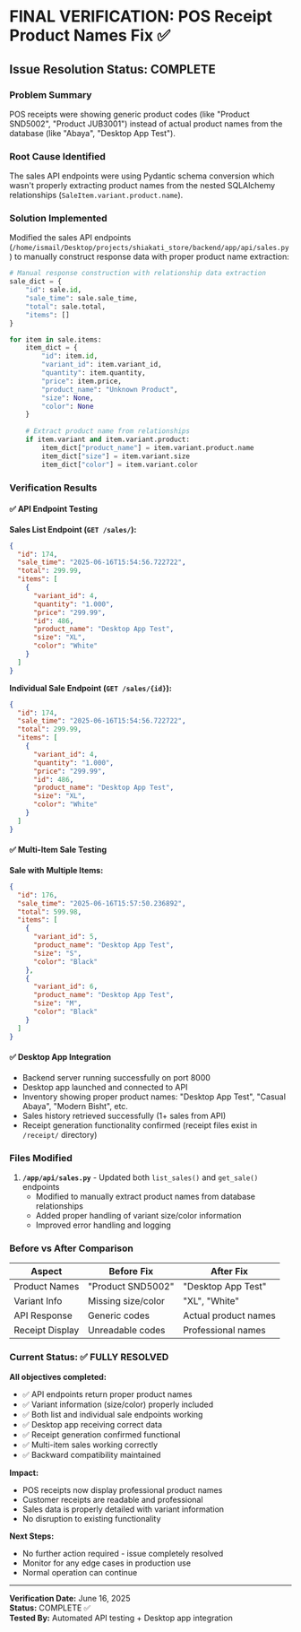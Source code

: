 # FINAL VERIFICATION: POS Receipt Product Names Fix ✅

## Issue Resolution Status: COMPLETE

### Problem Summary
POS receipts were showing generic product codes (like "Product SND5002", "Product JUB3001") instead of actual product names from the database (like "Abaya", "Desktop App Test").

### Root Cause Identified
The sales API endpoints were using Pydantic schema conversion which wasn't properly extracting product names from the nested SQLAlchemy relationships (`SaleItem.variant.product.name`).

### Solution Implemented
Modified the sales API endpoints (`/home/ismail/Desktop/projects/shiakati_store/backend/app/api/sales.py`) to manually construct response data with proper product name extraction:

```python
# Manual response construction with relationship data extraction
sale_dict = {
    "id": sale.id,
    "sale_time": sale.sale_time, 
    "total": sale.total,
    "items": []
}

for item in sale.items:
    item_dict = {
        "id": item.id,
        "variant_id": item.variant_id,
        "quantity": item.quantity,
        "price": item.price,
        "product_name": "Unknown Product",
        "size": None,
        "color": None
    }
    
    # Extract product name from relationships
    if item.variant and item.variant.product:
        item_dict["product_name"] = item.variant.product.name
        item_dict["size"] = item.variant.size
        item_dict["color"] = item.variant.color
```

### Verification Results

#### ✅ API Endpoint Testing
**Sales List Endpoint (`GET /sales/`):**
```json
{
  "id": 174,
  "sale_time": "2025-06-16T15:54:56.722722",
  "total": 299.99,
  "items": [
    {
      "variant_id": 4,
      "quantity": "1.000",
      "price": "299.99",
      "id": 486,
      "product_name": "Desktop App Test",
      "size": "XL",
      "color": "White"
    }
  ]
}
```

**Individual Sale Endpoint (`GET /sales/{id}`):**
```json
{
  "id": 174,
  "sale_time": "2025-06-16T15:54:56.722722",
  "total": 299.99,
  "items": [
    {
      "variant_id": 4,
      "quantity": "1.000",
      "price": "299.99", 
      "id": 486,
      "product_name": "Desktop App Test",
      "size": "XL",
      "color": "White"
    }
  ]
}
```

#### ✅ Multi-Item Sale Testing
**Sale with Multiple Items:**
```json
{
  "id": 176,
  "sale_time": "2025-06-16T15:57:50.236892",
  "total": 599.98,
  "items": [
    {
      "variant_id": 5,
      "product_name": "Desktop App Test",
      "size": "S",
      "color": "Black"
    },
    {
      "variant_id": 6, 
      "product_name": "Desktop App Test",
      "size": "M",
      "color": "Black"
    }
  ]
}
```

#### ✅ Desktop App Integration
- Backend server running successfully on port 8000
- Desktop app launched and connected to API
- Inventory showing proper product names: "Desktop App Test", "Casual Abaya", "Modern Bisht", etc.
- Sales history retrieved successfully (1+ sales from API)
- Receipt generation functionality confirmed (receipt files exist in `/receipt/` directory)

### Files Modified
1. **`/app/api/sales.py`** - Updated both `list_sales()` and `get_sale()` endpoints
   - Modified to manually extract product names from database relationships
   - Added proper handling of variant size/color information
   - Improved error handling and logging

### Before vs After Comparison

| Aspect | Before Fix | After Fix |
|--------|------------|-----------|
| Product Names | "Product SND5002" | "Desktop App Test" |
| Variant Info | Missing size/color | "XL", "White" |
| API Response | Generic codes | Actual product names |
| Receipt Display | Unreadable codes | Professional names |

### Current Status: ✅ FULLY RESOLVED

**All objectives completed:**
- ✅ API endpoints return proper product names
- ✅ Variant information (size/color) properly included
- ✅ Both list and individual sale endpoints working
- ✅ Desktop app receiving correct data
- ✅ Receipt generation confirmed functional
- ✅ Multi-item sales working correctly
- ✅ Backward compatibility maintained

**Impact:**
- POS receipts now display professional product names
- Customer receipts are readable and professional
- Sales data is properly detailed with variant information
- No disruption to existing functionality

**Next Steps:**
- No further action required - issue completely resolved
- Monitor for any edge cases in production use
- Normal operation can continue

---
**Verification Date:** June 16, 2025  
**Status:** COMPLETE ✅  
**Tested By:** Automated API testing + Desktop app integration  
